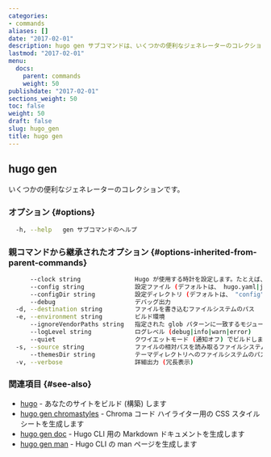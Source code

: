 ```yaml
---
categories:
- commands
aliases: []
date: "2017-02-01"
description: hugo gen サブコマンドは、いくつかの便利なジェネレーターのコレクションです。
lastmod: "2017-02-01"
menu:
  docs:
    parent: commands
    weight: 50
publishdate: "2017-02-01"
sections_weight: 50
toc: false
weight: 50
draft: false
slug: hugo_gen
title: hugo gen
---
```

## hugo gen

いくつかの便利なジェネレーターのコレクションです。

### オプション {#options}

```bash
  -h, --help   gen サブコマンドのヘルプ
```

### 親コマンドから継承されたオプション {#options-inherited-from-parent-commands}

```bash
      --clock string               Hugo が使用する時計を設定します。たとえば、 --clock 2021-11-06T22:30:00.00+09:00
      --config string              設定ファイル (デフォルトは、 hugo.yaml|json|toml)
      --configDir string           設定ディレクトリ (デフォルトは、 "config")
      --debug                      デバッグ出力
  -d, --destination string         ファイルを書き込むファイルシステムのパス
  -e, --environment string         ビルド環境
      --ignoreVendorPaths string   指定された glob パターンに一致するモジュールパスの _vendor を無視します
      --logLevel string            ログレベル (debug|info|warn|error)
      --quiet                      クワイエットモード (通知オフ) でビルドします
  -s, --source string              ファイルの相対パスを読み取るファイルシステムのパス
      --themesDir string           テーマディレクトリへのファイルシステムのパス
  -v, --verbose                    詳細出力 (冗長表示)
```

### 関連項目 {#see-also}

* [hugo](/commands/hugo/)	 - あなたのサイトをビルド (構築) します
* [hugo gen chromastyles](/commands/hugo_gen_chromastyles/)	 - Chroma コード ハイライター用の CSS スタイルシートを生成します
* [hugo gen doc](/commands/hugo_gen_doc/)	 - Hugo CLI 用の Markdown ドキュメントを生成します
* [hugo gen man](/commands/hugo_gen_man/)	 - Hugo CLI の man ページを生成します

